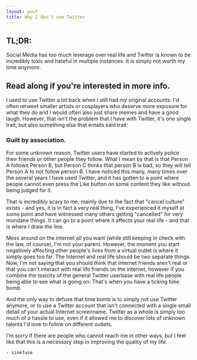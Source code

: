 ```yaml
---
layout: post
title: Why I don't use Twitter
---
```



## TL;DR: 
Social Media has too much leverage over real life and Twitter is known to be incredibly toxic and hateful in multiple instances. It is simply not worth my time anymore.

## Read along if you're interested in more info.

I used to use Twitter a lot back when I still had my original accounts: I'd often retweet smaller artists or cosplayers who deserve more exposure for what they do and I would often also just share memes and have a good laugh. However, that isn't the problem that I have with Twitter, it's one single trait, but also something else that entails said trait:

### Guilt by association.

For some unknown reason, Twitter users have started to actively police their friends or other people they follow. What I mean by that is that Person A follows Person B, but Person C thinks that person B is bad, so they will tell Person A to not follow person B. I have noticed this many, many times over the several years I have used Twitter, and it has gotten to a point where people cannot even press the Like button on some content they like without being judged for it. 

That is incredibly scary to me, mainly due to the fact that "cancel culture" exists - and yes, it is in fact a very real thing, I've experienced it myself at some point and have witnessed many others getting "cancelled" for very mundane things. It can go to a point where it affects your real life - and that is where I draw the line.

Mess around on the internet all you want (while still keeping in check with the law, of course), I'm not your parent. However, the moment you start negatively affecting other people's lives from a virtual outlet is where it simply goes too far. The Internet and real life should be two separate things. Now, I'm not saying that you should think that internet friends aren't real or that you can't interact with real life friends on the internet, however if you combine the toxicity of the general Twitter userbase with real life people being able to see what is going on: That's when you have a ticking time bomb.

And the only way to defuse that time bomb is to simply not use Twitter anymore, or to use a Twitter account that isn't connected with a single small detail of your actual Internet screenname. Twitter as a whole is simply too much of a hassle to use, even if it allowed me to discover lots of unknown talents I'd love to follow on different outlets. 

I'm sorry if there are people who cannot reach me in other ways, but I feel like that this is a necessary step in improving the quality of my life.

`- sinefuse`